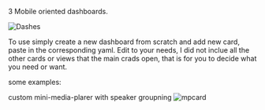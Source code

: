 3 Mobile oriented dashboards.

![Dashes](https://github.com/Vansmak/homeassistant/assets/16037573/e315d71b-8107-48a1-bc05-1c89008588a9)


To use simply create a new dashboard from scratch and add new card, paste in the corresponding yaml.   Edit to your needs,  I did not inclue all the other cards or views that the main crads open, that is for you to decide what you need or want.

some examples:

custom mini-media-plarer with speaker groupning
![mpcard](https://github.com/Vansmak/homeassistant/assets/16037573/7343c9b9-b179-4881-b35d-2f1f508ad6cb)
